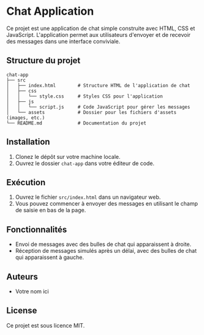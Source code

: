 # Chat Application

Ce projet est une application de chat simple construite avec HTML, CSS et JavaScript. L'application permet aux utilisateurs d'envoyer et de recevoir des messages dans une interface conviviale.

## Structure du projet

```
chat-app
├── src
│   ├── index.html        # Structure HTML de l'application de chat
│   ├── css
│   │   └── style.css     # Styles CSS pour l'application
│   ├── js
│   │   └── script.js     # Code JavaScript pour gérer les messages
│   └── assets            # Dossier pour les fichiers d'assets (images, etc.)
└── README.md             # Documentation du projet
```

## Installation

1. Clonez le dépôt sur votre machine locale.
2. Ouvrez le dossier `chat-app` dans votre éditeur de code.

## Exécution

1. Ouvrez le fichier `src/index.html` dans un navigateur web.
2. Vous pouvez commencer à envoyer des messages en utilisant le champ de saisie en bas de la page.

## Fonctionnalités

- Envoi de messages avec des bulles de chat qui apparaissent à droite.
- Réception de messages simulés après un délai, avec des bulles de chat qui apparaissent à gauche.

## Auteurs

- Votre nom ici

## License

Ce projet est sous licence MIT.